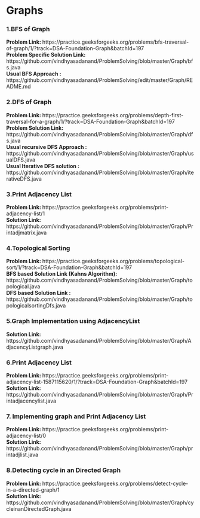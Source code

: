 <h1> Graphs </h1>
<h3>1.BFS of Graph</h3>
<b>Problem Link: </b>https://practice.geeksforgeeks.org/problems/bfs-traversal-of-graph/1/?track=DSA-Foundation-Graph&batchId=197 <br>
<b>Problem Specific Solution Link: </b> https://github.com/vindhyasadanand/ProblemSolving/blob/master/Graph/bfs.java<br>
<b> Usual BFS Approach : </b>https://github.com/vindhyasadanand/ProblemSolving/edit/master/Graph/README.md <br>
<h3>2.DFS of Graph</h3>
<b>Problem Link: </b> https://practice.geeksforgeeks.org/problems/depth-first-traversal-for-a-graph/1/?track=DSA-Foundation-Graph&batchId=197 <br>
<b>Problem Solution Link: </b> https://github.com/vindhyasadanand/ProblemSolving/blob/master/Graph/dfs.java<br>
<b> Usual recursive DFS Approach : </b> https://github.com/vindhyasadanand/ProblemSolving/blob/master/Graph/usualDFS.java <br>
<b> Usual Iterative DFS solution :</b> https://github.com/vindhyasadanand/ProblemSolving/blob/master/Graph/iterativeDFS.java<br>

<h3>3.Print Adjacency List</h3>
<b>Problem Link: </b> https://practice.geeksforgeeks.org/problems/print-adjacency-list/1 <br>
<b>Solution Link: </b> https://github.com/vindhyasadanand/ProblemSolving/blob/master/Graph/Printadjmatrix.java<br>

<h3>4.Topological Sorting</h3>
<b>Problem Link: </b> https://practice.geeksforgeeks.org/problems/topological-sort/1/?track=DSA-Foundation-Graph&batchId=197  <br>
<b> BFS based Solution Link (Kahns Algorithm): </b> https://github.com/vindhyasadanand/ProblemSolving/blob/master/Graph/topological.java<br>
<b> DFS based Solution Link : </b>https://github.com/vindhyasadanand/ProblemSolving/blob/master/Graph/topologicalsortingDfs.java <br>

<h3>5.Graph Implementation using AdjacencyList</h3>
<b>Solution Link: </b> https://github.com/vindhyasadanand/ProblemSolving/blob/master/Graph/AdjacencyListgraph.java <br>

<h3>6.Print Adjacency List</h3>
<b>Problem Link: </b>https://practice.geeksforgeeks.org/problems/print-adjacency-list-1587115620/1/?track=DSA-Foundation-Graph&batchId=197  <br>
<b>Solution Link: </b>https://github.com/vindhyasadanand/ProblemSolving/blob/master/Graph/Printadjacencylist.java <br>

<h3>7. Implementing graph and Print Adjacency List</h3>
<b>Problem Link: </b> https://practice.geeksforgeeks.org/problems/print-adjacency-list/0 <br>
<b>Solution Link: </b> https://github.com/vindhyasadanand/ProblemSolving/blob/master/Graph/printadjlist.java<br>

<h3>8.Detecting cycle in an Directed Graph</h3>
<b>Problem Link: </b>  https://practice.geeksforgeeks.org/problems/detect-cycle-in-a-directed-graph/1 <br>
<b>Solution Link: </b> https://github.com/vindhyasadanand/ProblemSolving/blob/master/Graph/cycleinanDirectedGraph.java <br>





